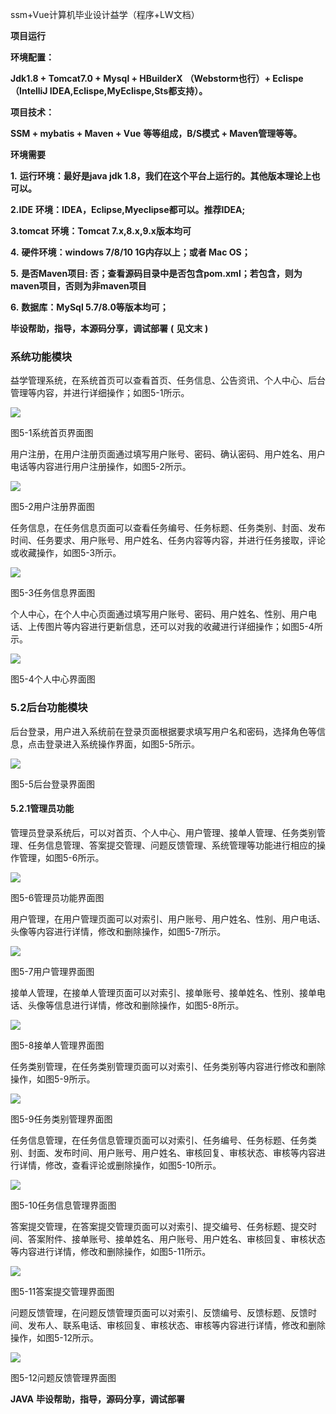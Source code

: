 ssm+Vue计算机毕业设计益学（程序+LW文档）

**项目运行**

**环境配置：**

**Jdk1.8 + Tomcat7.0 + Mysql + HBuilderX** **（Webstorm也行）+ Eclispe（IntelliJ
IDEA,Eclispe,MyEclispe,Sts都支持）。**

**项目技术：**

**SSM + mybatis + Maven + Vue** **等等组成，B/S模式 + Maven管理等等。**

**环境需要**

**1.** **运行环境：最好是java jdk 1.8，我们在这个平台上运行的。其他版本理论上也可以。**

**2.IDE** **环境：IDEA，Eclipse,Myeclipse都可以。推荐IDEA;**

**3.tomcat** **环境：Tomcat 7.x,8.x,9.x版本均可**

**4.** **硬件环境：windows 7/8/10 1G内存以上；或者 Mac OS；**

**5.** **是否Maven项目: 否；查看源码目录中是否包含pom.xml；若包含，则为maven项目，否则为非maven项目**

**6.** **数据库：MySql 5.7/8.0等版本均可；**

**毕设帮助，指导，本源码分享，调试部署** **(** **见文末** **)**

### 系统功能模块

益学管理系统，在系统首页可以查看首页、任务信息、公告资讯、个人中心、后台管理等内容，并进行详细操作；如图5-1所示。

![](./res/f37dc20f85d747b7b320f61f5cb597e6.png)

图5-1系统首页界面图

用户注册，在用户注册页面通过填写用户账号、密码、确认密码、用户姓名、用户电话等内容进行用户注册操作，如图5-2所示。

![](./res/54ab0d746c3f44dba5ce859fbe811c55.png)

图5-2用户注册界面图

任务信息，在任务信息页面可以查看任务编号、任务标题、任务类别、封面、发布时间、任务要求、用户账号、用户姓名、任务内容等内容，并进行任务接取，评论或收藏操作，如图5-3所示。

![](./res/adc443c3a9a14c04afe935d2d4e86512.png)

图5-3任务信息界面图

个人中心，在个人中心页面通过填写用户账号、密码、用户姓名、性别、用户电话、上传图片等内容进行更新信息，还可以对我的收藏进行详细操作；如图5-4所示。

![](./res/10a0622800074644a51144d67b7e1dcd.png)

图5-4个人中心界面图

### 5.2后台功能模块

后台登录，用户进入系统前在登录页面根据要求填写用户名和密码，选择角色等信息，点击登录进入系统操作界面，如图5-5所示。

![](./res/8069424cb4e840a682a5e038b819b4fb.png)

图5-5后台登录界面图

#### 5.2.1管理员功能

管理员登录系统后，可以对首页、个人中心、用户管理、接单人管理、任务类别管理、任务信息管理、答案提交管理、问题反馈管理、系统管理等功能进行相应的操作管理，如图5-6所示。

![](./res/5d927ed5f6fd4464a3f1d6c5774aa2a0.png)

图5-6管理员功能界面图

用户管理，在用户管理页面可以对索引、用户账号、用户姓名、性别、用户电话、头像等内容进行详情，修改和删除操作，如图5-7所示。

![](./res/3f6a54b897624b0c9d3b033ad78f9790.png)

图5-7用户管理界面图

接单人管理，在接单人管理页面可以对索引、接单账号、接单姓名、性别、接单电话、头像等信息进行详情，修改和删除操作，如图5-8所示。

![](./res/1a636f6d19134fc29e5bacd54f88a142.png)

图5-8接单人管理界面图

任务类别管理，在任务类别管理页面可以对索引、任务类别等内容进行修改和删除操作，如图5-9所示。

![](./res/7dc98b78860d48de9af9170b694cb1a5.png)

图5-9任务类别管理界面图

任务信息管理，在任务信息管理页面可以对索引、任务编号、任务标题、任务类别、封面、发布时间、用户账号、用户姓名、审核回复、审核状态、审核等内容进行详情，修改，查看评论或删除操作，如图5-10所示。

![](./res/2a6034df9e0f4a4294e4a00582fd01e8.png)

图5-10任务信息管理界面图

答案提交管理，在答案提交管理页面可以对索引、提交编号、任务标题、提交时间、答案附件、接单账号、接单姓名、用户账号、用户姓名、审核回复、审核状态等内容进行详情，修改和删除操作，如图5-11所示。

![](./res/949ae4c88ff9416bb8713af5c7e13a45.png)

图5-11答案提交管理界面图

问题反馈管理，在问题反馈管理页面可以对索引、反馈编号、反馈标题、反馈时间、发布人、联系电话、审核回复、审核状态、审核等内容进行详情，修改和删除操作，如图5-12所示。

![](./res/d2abe17ad5644f0497f2e0c876752669.png)

图5-12问题反馈管理界面图

**JAVA** **毕设帮助，指导，源码分享，调试部署**

